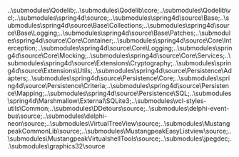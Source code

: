 ..\submodules\Qodelib;..\submodules\Qodelib\core;..\submodules\Qodelib\vcl;..\submodules\spring4d\source;..\submodules\spring4d\source\Base;..\submodules\spring4d\source\Base\Collections;..\submodules\spring4d\source\Base\Logging;..\submodules\spring4d\source\Base\Patches;..\submodules\spring4d\source\Core\Container;..\submodules\spring4d\source\Core\Interception;..\submodules\spring4d\source\Core\Logging;..\submodules\spring4d\source\Core\Mocking;..\submodules\spring4d\source\Core\Services;..\submodules\spring4d\source\Extensions\Cryptography;..\submodules\spring4d\source\Extensions\Utils;..\submodules\spring4d\source\Persistence\Adapters;..\submodules\spring4d\source\Persistence\Core;..\submodules\spring4d\source\Persistence\Criteria;..\submodules\spring4d\source\Persistence\Mapping;..\submodules\spring4d\source\Persistence\SQL;..\submodules\spring4d\Marshmallow\External\SQLite3;..\submodules\vcl-styles-utils\Common;..\submodules\DDetours\source;..\submodules\delphi-event-bus\source;..\submodules\delphi-neon\source;..\submodules\VirtualTreeView\source;..\submodules\MustangpeakCommonLib\source;..\submodules\MustangpeakEasyListview\source;..\submodules\MustangpeakVirtualshellTools\source;..\submodules\jpegdec;..\submodules\graphics32\source